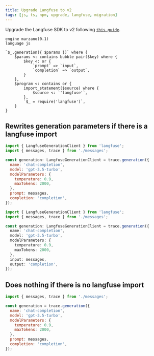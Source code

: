 ```yaml
---
title: Upgrade Langfuse to v2
tags: [js, ts, npm, upgrade, langfuse, migration]
---
```


Upgrade the Langfuse SDK to v2 following [`this guide`](https://langfuse.com/docs/sdk/typescript#upgrade1to2).


```grit
engine marzano(0.1)
language js

`$_.generation({ $params })` where {
    $params <: contains bubble pair($key) where {
        $key <: or {
            `prompt` => `input`,
            `completion` => `output`,
        }
    },
    $program <: contains or {
        import_statement($source) where {
            $source <: `'langfuse'`,
        },
        `$_ = require('langfuse')`,
    }
}
```

## Rewrites generation parameters if there is a langfuse import

```js
import { LangfuseGenerationClient } from 'langfuse';
import { messages, trace } from './messages';

const generation: LangfuseGenerationClient = trace.generation({
  name: 'chat-completion',
  model: 'gpt-3.5-turbo',
  modelParameters: {
    temperature: 0.9,
    maxTokens: 2000,
  },
  prompt: messages,
  completion: 'completion',
});
```

```ts
import { LangfuseGenerationClient } from 'langfuse';
import { messages, trace } from './messages';

const generation: LangfuseGenerationClient = trace.generation({
  name: 'chat-completion',
  model: 'gpt-3.5-turbo',
  modelParameters: {
    temperature: 0.9,
    maxTokens: 2000,
  },
  input: messages,
  output: 'completion',
});
```

## Does nothing if there is no langfuse import

```js
import { messages, trace } from './messages';

const generation = trace.generation({
  name: 'chat-completion',
  model: 'gpt-3.5-turbo',
  modelParameters: {
    temperature: 0.9,
    maxTokens: 2000,
  },
  prompt: messages,
  completion: 'completion',
});
```
